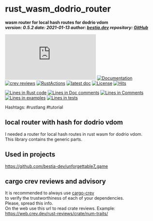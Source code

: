 [comment]: # (lmake_md_to_doc_comments segment start A)

# rust_wasm_dodrio_router

[comment]: # (lmake_cargo_toml_to_md start)

**wasm router for local hash routes for dodrio vdom**  
***version: 0.5.2  date: 2021-01-13 author: [bestia.dev](https://bestia.dev) repository: [GitHub](https://github.com/bestia-dev/rust_wasm_dodrio_router)***  

[comment]: # (lmake_cargo_toml_to_md end)

 [![crates.io](https://img.shields.io/crates/v/rust_wasm_dodrio_router.html)](https://crates.io/crates/rust_wasm_dodrio_router)
 [![Documentation](https://docs.rs/rust_wasm_dodrio_router/badge.svg)](https://docs.rs/rust_wasm_dodrio_router/)
 [![crev reviews](https://web.crev.dev/rust-reviews/badge/crev_count/rust_wasm_dodrio_router.svg)](https://web.crev.dev/rust-reviews/crate/rust_wasm_dodrio_router/)
 [![RustActions](https://github.com/bestia-dev/rust_wasm_dodrio_router/workflows/rust/badge.svg)](https://github.com/bestia-dev/rust_wasm_dodrio_router/)
 [![latest doc](https://img.shields.io/badge/latest_docs-GitHub-orange.svg)](https://bestia-dev.github.io/rust_wasm_dodrio_router/rust_wasm_dodrio_router/index.html)
 [![License](https://img.shields.io/badge/license-MIT-blue.svg)](https://github.com/bestia-dev/rust_wasm_dodrio_router/blob/master/LICENSE)
 [![Hits](https://hits.seeyoufarm.com/api/count/incr/badge.svg?url=https%3A%2F%2Fgithub.com%2Fbestia-dev%2Frust_wasm_dodrio_router&count_bg=%2379C83D&title_bg=%23555555&icon=&icon_color=%23E7E7E7&title=hits&edge_flat=false)](https://hits.seeyoufarm.com)

[comment]: # (lmake_lines_of_code start)
[![Lines in Rust code](https://img.shields.io/badge/Lines_in_Rust-80-green.svg)](https://github.com/bestia-dev/rust_wasm_router/)
[![Lines in Doc comments](https://img.shields.io/badge/Lines_in_Doc_comments-46-blue.svg)](https://github.com/bestia-dev/rust_wasm_router/)
[![Lines in Comments](https://img.shields.io/badge/Lines_in_comments-30-purple.svg)](https://github.com/bestia-dev/rust_wasm_router/)
[![Lines in examples](https://img.shields.io/badge/Lines_in_examples-0-yellow.svg)](https://github.com/bestia-dev/rust_wasm_router/)
[![Lines in tests](https://img.shields.io/badge/Lines_in_tests-9-orange.svg)](https://github.com/bestia-dev/rust_wasm_router/)

[comment]: # (lmake_lines_of_code end)

Hashtags: #rustlang #tutorial

## local router with hash for dodrio vdom

I needed a router for local hash routes in rust wasm for dodrio vdom.  
This library contains the generic parts.  

## Used in projects

<https://github.com/bestia-dev/unforgettable7_game>  

## cargo crev reviews and advisory

It is recommended to always use [cargo-crev](https://github.com/crev-dev/cargo-crev)  
to verify the trustworthiness of each of your dependencies.  
Please, spread this info.  
On the web use this url to read crate reviews. Example:  
<https://web.crev.dev/rust-reviews/crate/num-traits/>  

[comment]: # (lmake_md_to_doc_comments segment end A)
